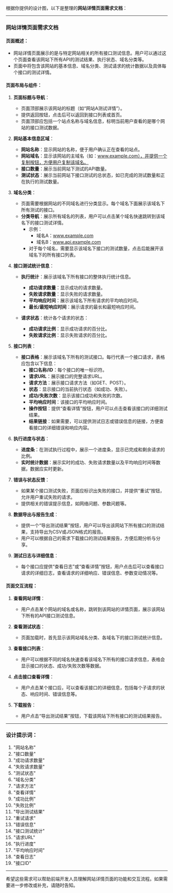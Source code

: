 根据你提供的设计图，以下是整理的**网站详情页面需求文档**：

---

### 网站详情页面需求文档

#### 页面概述：
- 网站详情页面展示的是与特定网站相关的所有接口测试信息。用户可以通过这个页面查看该网站下所有API的测试结果、执行状态、域名分类等。
- 页面中将包含该网站的基本信息、域名分类、测试请求的统计数据以及具体每个接口的测试详情。

#### 页面布局与组件：

1. **页面标题与导航**：
    - 页面顶部展示该网站的标题（如“网站A测试详情”）。
    - 提供返回按钮，点击后可以返回到接口列表或首页。
    - 页面顶部应包括一个站点名称与域名信息，标明当前用户查看的是哪个网站的接口测试数据。

2. **网站基本信息区域**：
    - **网站名称**：显示网站的名称，便于用户确认正在查看的站点。
    - **网站域名**：显示该网站的主域名（如：www.example.com），并提供一个复制按钮，方便用户复制该域名。
    - **接口数量**：展示当前网站下测试的API数量。
    - **测试状态**：展示当前网站下接口测试的总状态，如已完成的测试数量和正在执行的测试数量。

3. **域名分类**：
    - 页面需要根据网站的不同域名进行分类显示。每个域名下面展示该域名下所有测试的接口。
    - **分类导航**：展示所有域名的列表，用户可以点击某个域名快速跳转到该域名下的接口测试详情。
        - 示例：
            - 域名A：www.example.com
            - 域名B：www.api.example.com
        - 对于每个域名，需要显示该域名下接口的测试数量，点击后能展开该域名下的所有接口列表。

4. **接口测试统计信息**：
    - **执行统计**：展示该域名下所有接口的整体执行统计信息。
        - **成功请求数量**：显示成功的请求数量。
        - **失败请求数量**：显示失败的请求数量。
        - **平均响应时间**：展示该域名下所有请求的平均响应时间。
        - **最长/最短响应时间**：展示请求的最长和最短响应时间。

    - **请求状态**：统计各个请求的状态：
        - **成功请求比例**：显示成功请求的百分比。
        - **失败请求比例**：显示失败请求的百分比。

5. **接口列表**：
    - **接口表格**：展示该域名下所有的测试接口。每行代表一个接口请求，表格应包含以下信息：
        - **接口名称/ID**：每个接口的唯一标识符。
        - **请求URL**：展示接口的完整请求URL。
        - **请求方法**：展示接口请求方法（如GET、POST）。
        - **状态**：显示接口的当前执行状态（如成功、失败）。
        - **成功/失败次数**：显示该接口成功和失败的次数。
        - **平均响应时间**：该接口的平均响应时间。
        - **操作按钮**：提供“查看详情”按钮，用户可以点击查看该接口的详细测试结果。
        - **结果链接**：如果需要，可以提供测试日志或错误信息的链接，方便查看接口的详细错误和响应内容。

6. **执行进度与状态**：
    - **进度条**：在测试执行过程中，展示一个进度条，显示已完成和剩余请求的比例。
    - **实时统计数据**：展示实时的成功、失败请求数量以及平均响应时间等数据，数据应实时更新。

7. **错误与状态反馈**：
    - 如果某个接口测试失败，页面应标识出失败的接口，并提供“重试”按钮，允许用户重试失败的请求。
    - 提供相关的错误提示信息，如网络问题、参数问题等。

8. **数据导出与报告生成**：
    - 提供一个“导出测试结果”按钮，用户可以导出该网站下所有接口的测试结果，支持导出为CSV或JSON格式的报告。
    - 用户可以根据自己的需求下载接口的测试结果报告，方便后期分析与分享。

9. **测试日志与详细信息**：
    - 每个接口应提供“查看日志”或“查看详情”按钮，用户点击后可以查看接口请求的详细日志，查看请求的详细响应、错误信息、参数变动情况等。

#### 页面交互流程：

1. **查看网站详情**：
    - 用户点击某个网站的域名或名称，跳转到该网站的详情页面，展示该网站下所有的API接口测试信息。

2. **查看测试状态**：
    - 页面加载时，首先显示该网站域名分类、各域名下的接口测试统计信息。

3. **查看接口列表**：
    - 用户可以根据不同的域名快速查看该域名下所有的接口请求信息，表格会显示接口的状态、成功/失败次数等数据。

4. **点击接口查看详情**：
    - 用户点击某个接口后，可以查看该接口的详细信息，包括每个子请求的状态、响应时间、错误信息等。

5. **下载报告**：
    - 用户点击“导出测试结果”按钮，下载该网站下所有接口的测试结果报告。

---

### 设计提示词：

1. "网站名称"
2. "接口数量"
3. "成功请求数量"
4. "失败请求数量"
5. "测试状态"
6. "域名分类"
7. "请求方法"
8. "查看详情"
9. "成功比例"
10. "失败比例"
11. "导出测试结果"
12. "重试请求"
13. "错误信息"
14. "接口测试统计"
15. "请求URL"
16. "执行进度"
17. "平均响应时间"
18. "查看日志"
19. "接口ID"

---

希望这些需求可以帮助前端开发人员理解网站详情页面的功能和交互流程。如果需要进一步修改或补充，请随时告知。